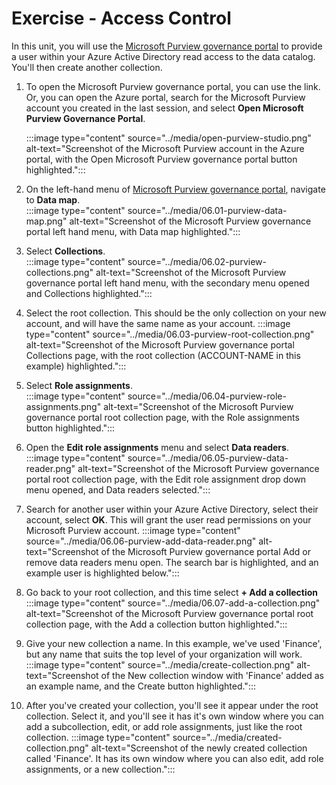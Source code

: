 # Exercise - Access Control

In this unit, you will use the [Microsoft Purview governance portal](https://web.purview.azure.com/) to provide a user within your Azure Active Directory read access to the data catalog. You'll then create another collection.

1. To open the Microsoft Purview governance portal, you can use the link. Or, you can open the Azure portal, search for the Microsoft Purview account you created in the last session, and select **Open Microsoft Purview Governance Portal**.

    :::image type="content" source="../media/open-purview-studio.png" alt-text="Screenshot of the Microsoft Purview account in the Azure portal, with the Open Microsoft Purview governance portal button highlighted.":::

1. On the left-hand menu of [Microsoft Purview governance portal](https://web.purview.azure.com/), navigate to **Data map**.  
    :::image type="content" source="../media/06.01-purview-data-map.png" alt-text="Screenshot of the Microsoft Purview governance portal left hand menu, with Data map highlighted.":::

1. Select **Collections**.  
    :::image type="content" source="../media/06.02-purview-collections.png" alt-text="Screenshot of the Microsoft Purview governance portal left hand menu, with the secondary menu opened and Collections highlighted.":::

1. Select the root collection. This should be the only collection on your new account, and will have the same name as your account.
    :::image type="content" source="../media/06.03-purview-root-collection.png" alt-text="Screenshot of the Microsoft Purview governance portal Collections page, with the root collection (ACCOUNT-NAME in this example) highlighted.":::

1. Select **Role assignments**.  
    :::image type="content" source="../media/06.04-purview-role-assignments.png" alt-text="Screenshot of the Microsoft Purview governance portal root collection page, with the Role assignments button highlighted.":::

1. Open the **Edit role assignments** menu and select **Data readers**.  
    :::image type="content" source="../media/06.05-purview-data-reader.png" alt-text="Screenshot of the Microsoft Purview governance portal root collection page, with the Edit role assignment drop down menu opened, and Data readers selected.":::

1. Search for another user within your Azure Active Directory, select their account, select **OK**. This will grant the user read permissions on your Microsoft Purview account.
    :::image type="content" source="../media/06.06-purview-add-data-reader.png" alt-text="Screenshot of the Microsoft Purview governance portal Add or remove data readers menu open. The search bar is highlighted, and an example user is highlighted below.":::

1. Go back to your root collection, and this time select **+ Add a collection**
    :::image type="content" source="../media/06.07-add-a-collection.png" alt-text="Screenshot of the Microsoft Purview governance portal root collection page, with the Add a collection button highlighted.":::

1. Give your new collection a name. In this example, we've used 'Finance', but any name that suits the top level of your organization will work.
    :::image type="content" source="../media/create-collection.png" alt-text="Screenshot of the New collection window with 'Finance' added as an example name, and the Create button highlighted.":::

1. After you've created your collection, you'll see it appear under the root collection. Select it, and you'll see it has it's own window where you can add a subcollection, edit, or add role assignments, just like the root collection.
    :::image type="content" source="../media/created-collection.png" alt-text="Screenshot of the newly created collection called 'Finance'. It has its own window where you can also edit, add role assignments, or a new collection.":::


